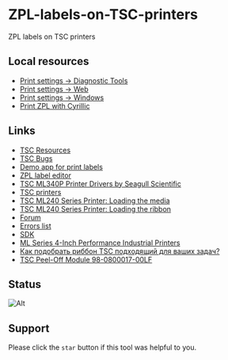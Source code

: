 # ZPL-labels-on-TSC-printers
ZPL labels on TSC printers

## Local resources
- [Print settings → Diagnostic Tools](Print%20settings/Diagnostic%20Tools.md)
- [Print settings → Web](Print%20settings/Web.md)
- [Print settings → Windows](Print%20settings/Windows.md)
- [Print ZPL with Cyrillic](Print%20ZPL%20with%20Cyrillic/README.md)

## Links
- [TSC Resources](TSC%20Resources.md)
- [TSC Bugs](TSC%20Bugs.md)
- [Demo app for print labels](https://github.com/DamianMorozov/TscBarCode.Example)
- [ZPL label editor](http://labelary.com/viewer.html)
- [TSC ML340P Printer Drivers by Seagull Scientific](https://www.seagullscientific.com/downloads/printer-drivers/tsc-ml340p)
- [TSC printers](https://emea.tscprinters.com/)
- [TSC ML240 Series Printer: Loading the media](https://youtube.com/watch?v=-z5LbI-iBjY)
- [TSC ML240 Series Printer: Loading the ribbon](https://youtube.com/watch?v=Dx5UREzQpzE)
- [Forum](https://olegon.ru/forumdisplay.php?f=199)
- [Errors list](https://mcgrp.ru/files/viewer/244056/48)
- [SDK](https://emea.tscprinters.com/en/downloads)
- [ML Series 4-Inch Performance Industrial Printers](https://emea.tscprinters.com/en/products/ml-series-4-inch-performance-industrial-printers)
- [Как подобрать риббон TSC подходящий для ваших задач?](https://club.cnews.ru/blogs/entry/kak_podobrat_ribbon_tsc_podhodyashchij_dlya_vashih_zadach_)
- [TSC Peel-Off Module 98-0800017-00LF](https://telecom-sales.ru/product/tsc-98-0800017-00lf/)

## Status
![Alt](https://repobeats.axiom.co/api/embed/7c78617d5a19fb98f0879122a5535883738e251e.svg "Repobeats analytics image")

## Support
Please click the `star` button if this tool was helpful to you.
